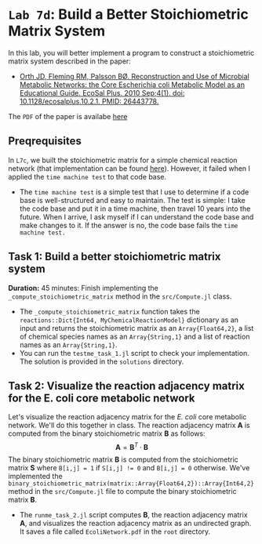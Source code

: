 # `Lab 7d`: Build a Better Stoichiometric Matrix System
In this lab, you will better implement a program to construct a stoichiometric matrix system described in the paper:

* [Orth JD, Fleming RM, Palsson BØ. Reconstruction and Use of Microbial Metabolic Networks: the Core Escherichia coli Metabolic Model as an Educational Guide. EcoSal Plus. 2010 Sep;4(1). doi: 10.1128/ecosalplus.10.2.1. PMID: 26443778.](https://pubmed.ncbi.nlm.nih.gov/26443778/)

The `PDF` of the paper is availabe [here](orth-et-al-2010-reconstruction-and-use-of-microbial-metabolic-networks-the-core-escherichia-coli-metabolic-model-as-an.pdf)

## Preqrequisites
In `L7c`, we built the stoichiometric matrix for a simple chemical reaction network (that implementation can be found [here](https://github.com/varnerlab/CHEME-4800-5800-Examples-AY-2024)). However, it failed when I applied the `time machine test` to that code base. 
* The `time machine test` is a simple test that I use to determine if a code base is well-structured and easy to maintain. The test is simple: I take the code base and put it in a time machine, then travel 10 years into the future. When I arrive, I ask myself if I can understand the code base and make changes to it. If the answer is no, the code base fails the `time machine test.`

## Task 1: Build a better stoichiometric matrix system
__Duration:__ 45 minutes: Finish implementing the `_compute_stoichiometric_matrix` method in the `src/Compute.jl` class. 
* The `_compute_stoichiometric_matrix` function takes the `reactions::Dict{Int64, MyChemicalReactionModel}` dictionary as an input and returns the stoichiometric matrix as an `Array{Float64,2}`, a list of chemical species names as an `Array{String,1}` and a list of reaction names as an `Array{String,1}`.
* You can run the `testme_task_1.jl` script to check your implementation. The solution is provided in the `solutions` directory.

## Task 2: Visualize the reaction adjacency matrix for the E. coli core metabolic network
Let's visualize the reaction adjacency matrix for the _E. coli_ core metabolic network. We'll do this together in class. 
The reaction adjacency matrix $\mathbf{A}$ is computed from the binary stoichiometric matrix $\mathbf{B}$ as follows:
$$
\begin{equation}
\mathbf{A} = \mathbf{B}^T\cdot\mathbf{B}
\end{equation}
$$
The binary stoichiometric matrix $\mathbf{B}$ is computed from the stoichiometric matrix $\mathbf{S}$ where `B[i,j] = 1` if `S[i,j] != 0` and `B[i,j] = 0` otherwise. We've implemented the `binary_stoichiometric_matrix(matrix::Array{Float64,2})::Array{Int64,2}` method in the `src/Compute.jl` file to compute the binary stoichiometric matrix $\mathbf{B}$.
* The `runme_task_2.jl` script computes $\mathbf{B}$, the reaction adjacency matrix $\mathbf{A}$, and visualizes the reaction adjacency matrix as an undirected graph. It saves a file called `EcoliNetwork.pdf` in the `root` directory.
